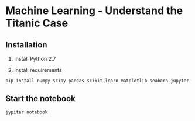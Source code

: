 # Machine Learning - Understand the Titanic Case


## Installation

1. Install Python 2.7

2. Install requirements

```
pip install numpy scipy pandas scikit-learn matplotlib seaborn jupyter
```


## Start the notebook

```
jypiter notebook
```
